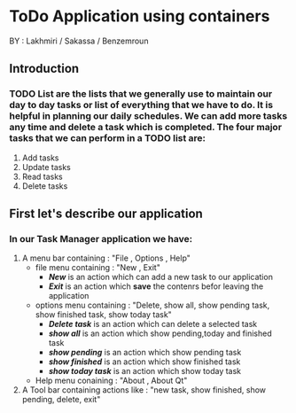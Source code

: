 # ToDo Application using containers

BY : Lakhmiri / Sakassa / Benzemroun

## Introduction
### **TODO** List are the lists that we generally use to maintain our day to day tasks or list of everything that we have to do. It is helpful in planning our daily schedules. We can add more tasks any time and delete a task which is completed. The four major tasks that we can perform in a TODO list are:

1. Add tasks
2. Update tasks
3. Read tasks
4. Delete tasks


## First let's describe our application
### In our Task Manager application we have:
1. A menu bar containing : "File , Options , Help"
   - file menu containing : "New , Exit"
     - **_New_** is an action which can add a new task to our application
     - **_Exit_** is an action which **save** the contenrs befor leaving the application
   - options menu containing : "Delete, show all, show pending task, show finished task, show today task"
     - **_Delete task_** is an action which can delete a selected task
     - **_show all_** is an action which show pending,today and finished task
     - **_show pending_** is an action which show pending task
     - **_show finished_** is an action which show finished task
     - **_show today task_** is an action which show today task
   - Help menu conaining : "About , About Qt"
2. A Tool bar containing actions like : "new task, show finished, show pending, delete, exit"
   

    
   



